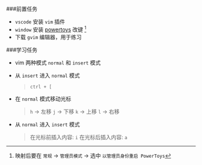 ###前置任务 
- `vscode` 安装 `vim` 插件
- `window` 安装 [powertoys](https://github.com/microsoft/PowerToys) 改键 [^注意] 
- 下载 `gvim` 编辑器，用于练习 

###学习任务  

- vim 两种模式 `normal` 和 `insert` 模式

- 从 `insert` 进入 `normal` 模式
  > `ctrl + [`

- 在 `normal` 模式移动光标
  > `h` -> 左移
  > `j` -> 下移
  > `k` -> 上移
  > `l` -> 右移

- 从 `normal` 进入 `insert` 模式
  > 在光标前插入内容: `i`
  > 在光标后插入内容: `a`

[^注意]: 映射后要在 `常规` -> `管理员模式` -> 选中 `以管理员身份重启 PowerToys`